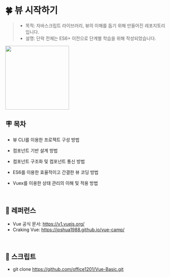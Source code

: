 # 🍀 뷰 시작하기

> - 목적: 자바스크립트 라이브러리, 뷰의 이해를 돕기 위해 만들어진 레포지토리입니다.
> - 설명: 단락 전체는 ES6+ 이전으로 단계별 학습을 위해 작성되었습니다.

  <img width="200" src="https://user-images.githubusercontent.com/75716128/124748410-0d6b7c80-df5e-11eb-9777-5d8ad944746b.png">

## 🪧 목차

- 뷰 CLI를 이용한 프로젝트 구성 방법

- 컴포넌트 기반 설계 방법

- 컴포넌트 구조화 및 컴포넌트 통신 방법

- ES6를 이용한 효율적이고 간결한 뷰 코딩 방법

- Vuex를 이용한 상태 관리의 이해 및 적용 방법

<br>

## 📝 레퍼런스

- Vue 공식 문서: https://v1.vuejs.org/
- Craking Vue: https://joshua1988.github.io/vue-camp/

<br>

## 🎨 스크립트

- git clone https://github.com/office1201/Vue-Basic.git

<br>

